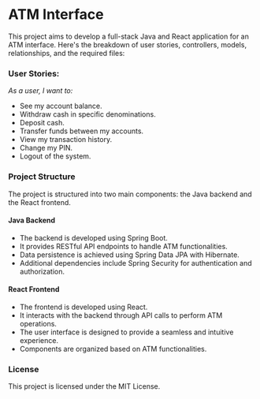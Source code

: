 # ATM Interface

This project aims to develop a full-stack Java and React application for an ATM interface. Here's the breakdown of user stories, controllers, models, relationships, and the required files:

### User Stories:

*As a user, I want to:*

- See my account balance.
- Withdraw cash in specific denominations.
- Deposit cash.
- Transfer funds between my accounts.
- View my transaction history.
- Change my PIN.
- Logout of the system.

### Project Structure

The project is structured into two main components: the Java backend and the React frontend.

#### Java Backend

- The backend is developed using Spring Boot.
- It provides RESTful API endpoints to handle ATM functionalities.
- Data persistence is achieved using Spring Data JPA with Hibernate.
- Additional dependencies include Spring Security for authentication and authorization.

#### React Frontend

- The frontend is developed using React.
- It interacts with the backend through API calls to perform ATM operations.
- The user interface is designed to provide a seamless and intuitive experience.
- Components are organized based on ATM functionalities.

### License
This project is licensed under the MIT License.

